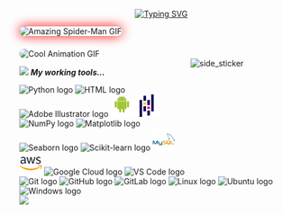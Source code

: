 <div align="center">

[![Typing SVG](https://readme-typing-svg.demolab.com?font=Fira+Code&size=28&pause=1000&color=F7F7F7&center=true&vCenter=true&width=800&lines=MOHAMMED+ZIYAAD)](https://git.io/typing-svg)

</div>

<div align="left">
  <img src="https://media1.giphy.com/media/v1.Y2lkPTc5MGI3NjExaXExd2lkeTUxcHlzNHk1M2F3eXlwa2w4d2xheHRvMXUzbG5oN2pzaSZlcD12MV9pbnRlcm5hbF9naWZfYnlfaWQmY3Q9Zw/nR4f2N4SOARyM/giphy.gif" 
       alt="Amazing Spider-Man GIF" 
       width="30" 
       style="border-radius: 12px; box-shadow: 0 0 20px #ff0000;" />
  <h3 style="color: #fff; font-family: Arial;">
</div>



<div align="left">
  <img src="https://media1.giphy.com/media/v1.Y2lkPTc5MGI3NjExYWJtcGFkM3VibHR0ZG8zenNic2tvcml5aXYwd245bGh2Nmw2c2RhdSZlcD12MV9pbnRlcm5hbF9naWZfYnlfaWQmY3Q9Zw/8ki6aWRvqs7fy/giphy.gif" 
       alt="Cool Animation GIF" 
       width="30" 
       style="border-radius: 12px; box-shadow: 0 0 20px #fff;" />
</div>



<img align="right" width=200px height=200px alt="side_sticker" src="https://media.giphy.com/media/TEnXkcsHrP4YedChhA/giphy.gif" />

<img src="https://media.giphy.com/media/iY8CRBdQXODJSCERIr/giphy.gif" width="30px">&nbsp;***My working tools...***
<p align="left">

<div align="left">

  <!-- Programming Languages -->
  <img src="https://skillicons.dev/icons?i=python" height="40" alt="Python logo" />
  <img src="https://skillicons.dev/icons?i=html" height="40" alt="HTML logo" />

  <!-- Design -->
  <img src="https://www.vectorlogo.zone/logos/adobe_illustrator/adobe_illustrator-icon.svg" height="40" alt="Adobe Illustrator logo" />

  <!-- Android -->
  <img src="https://raw.githubusercontent.com/devicons/devicon/master/icons/android/android-original-wordmark.svg" height="40" alt="Android logo" />

  <!-- Data Science & ML -->
  <img src="https://raw.githubusercontent.com/devicons/devicon/master/icons/pandas/pandas-original.svg" height="40" alt="Pandas logo" />
  <img src="https://numpy.org/images/logo.svg" height="40" alt="NumPy logo" />
  <img src="https://matplotlib.org/_static/images/logo2.svg" height="25" alt="Matplotlib logo" />
  <img src="https://seaborn.pydata.org/_images/logo-mark-lightbg.svg" height="40" alt="Seaborn logo" />
  <img src="https://scikit-learn.org/stable/_images/scikit-learn-logo-notext.png" height="40" alt="Scikit-learn logo" />

  <!-- Databases -->
  <img src="https://raw.githubusercontent.com/devicons/devicon/master/icons/mysql/mysql-original-wordmark.svg" height="40" alt="MySQL logo" />

  <!-- Cloud Platforms -->
  <img src="https://raw.githubusercontent.com/devicons/devicon/master/icons/amazonwebservices/amazonwebservices-original-wordmark.svg" height="40" alt="AWS logo" />
  <img src="https://skillicons.dev/icons?i=googlecloud" height="40" alt="Google Cloud logo" />

  <!-- Dev Tools -->
  <img src="https://skillicons.dev/icons?i=vscode" height="40" alt="VS Code logo" />
  <img src="https://skillicons.dev/icons?i=git" height="40" alt="Git logo" />
  <img src="https://skillicons.dev/icons?i=github" height="40" alt="GitHub logo" />
  <img src="https://skillicons.dev/icons?i=gitlab" height="40" alt="GitLab logo" />

  <!-- Operating Systems -->
  <img src="https://skillicons.dev/icons?i=linux" height="40" alt="Linux logo" />
  <img src="https://skillicons.dev/icons?i=ubuntu" height="40" alt="Ubuntu logo" />
  <img src="https://skillicons.dev/icons?i=windows" height="40" alt="Windows logo" />

</div>

<img src="https://github.com/Anmol-Baranwal/Cool-GIFs-For-GitHub/assets/74038190/0c7eb6ed-663b-4ce4-bfbd-18239a38ba1b" width="500">

<br><br>







